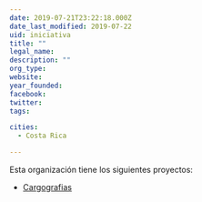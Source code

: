 ```yaml
---
date: 2019-07-21T23:22:18.000Z
date_last_modified: 2019-07-22
uid: iniciativa
title: ""
legal_name: 
description: ""
org_type: 
website: 
year_founded: 
facebook: 
twitter: 
tags:

cities: 
  - Costa Rica

---
```


Esta organización tiene los siguientes proyectos:

- [Cargografias](/i/cargografias.html)
